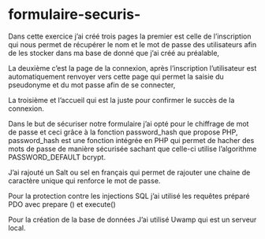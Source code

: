 # formulaire-securis-
Dans cette exercice j’ai créé trois pages la premier est celle de l’inscription qui nous permet de récupérer le nom et le mot de passe des utilisateurs afin de les stocker dans ma base de donné que j’ai créé au préalable,

 La deuxième c’est la page de la connexion, après l’inscription l’utilisateur est automatiquement renvoyer vers cette page qui permet la saisie du pseudonyme et du mot passe afin de se connecter,

La troisième et l’accueil qui est la juste pour confirmer le succès de la connexion.

Dans le but de sécuriser notre formulaire j’ai opté pour le chiffrage de mot de passe et ceci grâce à la fonction password_hash que propose PHP, password_hash est une fonction intégrée en PHP qui permet de hacher des mots de passe de manière sécurisée sachant que celle-ci utilise l’algorithme PASSWORD_DEFAULT  bcrypt. 

J’ai rajouté un Salt ou sel en français qui permet de rajouter une chaine de caractère unique qui renforce le mot de passe.

Pour la protection contre les injections SQL j’ai utilisé les requêtes préparé PDO avec 
prepare () et execute() 

Pour la création de la base de données J’ai utilisé Uwamp qui est un serveur local.




